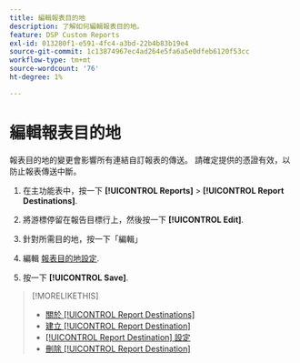 ```yaml
---
title: 編輯報表目的地
description: 了解如何編輯報表目的地。
feature: DSP Custom Reports
exl-id: 013280f1-e591-4fc4-a3bd-22b4b83b19e4
source-git-commit: 1c13874967ec4ad264e5fa6a5e0dfeb6120f53cc
workflow-type: tm+mt
source-wordcount: '76'
ht-degree: 1%

---
```


# 編輯報表目的地

報表目的地的變更會影響所有連結自訂報表的傳送。 請確定提供的憑證有效，以防止報表傳送中斷。

1. 在主功能表中，按一下 **[!UICONTROL Reports]** > **[!UICONTROL Report Destinations]**.

1. 將游標停留在報告目標行上，然後按一下 **[!UICONTROL Edit]**.

1. 針對所需目的地，按一下「編輯」

1. 編輯 [報表目的地設定](/help/dsp/reports/report-destinations/report-destination-settings.md).

1. 按一下 **[!UICONTROL Save]**.

>[!MORELIKETHIS]
>
>* [關於 [!UICONTROL Report Destinations]](/help/dsp/reports/report-destinations/report-destination-about.md)
>* [建立 [!UICONTROL Report Destination]](/help/dsp/reports/report-destinations/report-destination-create.md)
>* [[!UICONTROL Report Destination] 設定](/help/dsp/reports/report-destinations/report-destination-settings.md)
>* [刪除 [!UICONTROL Report Destination]](/help/dsp/reports/report-destinations/report-destination-delete.md)


